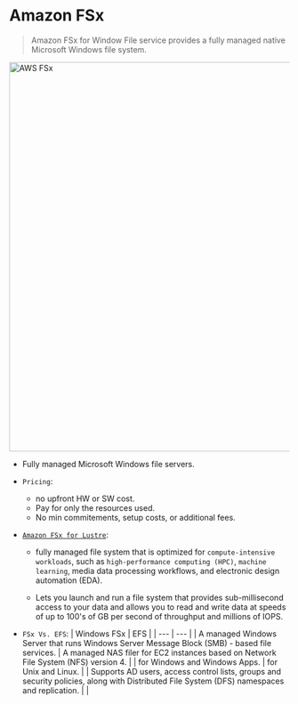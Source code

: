 # Amazon FSx
> Amazon FSx for Window File service provides a fully managed native Microsoft Windows file system.

<img width="700" alt="AWS FSx" src="https://user-images.githubusercontent.com/48475824/145661823-ee439d12-4103-4b63-89c0-02d1d16957f0.png">

- Fully managed Microsoft Windows file servers.

- `Pricing`:  
  - no upfront HW or SW cost.
  - Pay for only the resources used.
  - No min commitements, setup costs, or additional fees.

- [`Amazon FSx for Lustre`][lustre]:
  - fully managed file system that is optimized for `compute-intensive workloads`, such as `high-performance computing (HPC)`, `machine learning`, media data processing workflows, and electronic design automation (EDA).

  - Lets you launch and run a file system that provides sub-millisecond access to your data and allows you to read and write data at speeds of up to 100's of GB per second of throughput and millions of IOPS.

- `FSx Vs. EFS`:
  | Windows FSx | EFS |
  | --- | --- |
  | A managed Windows Server that runs Windows Server Message Block (SMB) - based file services. | A managed NAS filer for EC2 instances based on Network File System (NFS) version 4. |
  | for Windows and Windows Apps. | for Unix and Linux. |
  | Supports AD users, access control lists, groups and security policies, along with Distributed File System (DFS) namespaces and replication. |  |

<!-- Labeling -->
[lustre]: https://docs.aws.amazon.com/fsx/latest/LustreGuide/what-is.html

